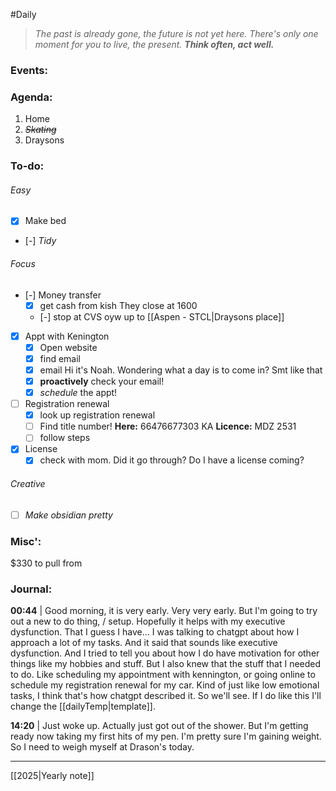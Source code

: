 #Daily
>*The past is already gone, the future is not yet here. There's only one moment for you to live, the present.*
>***Think often, act well.***
### Events:

### Agenda:
1. Home
2. *~~Skating~~*
3. Draysons
### To-do:
###### Easy
- [x] Make bed
- [-] *Tidy*
###### Focus
- [-] Money transfer
	- [x] get cash from kish
		They close at 1600
	- [-] stop at CVS oyw up to [[Aspen - STCL|Draysons place]]
- [x] Appt with Kenington
	- [x] Open website
	- [x] find email
	- [x] email
		Hi it's Noah. Wondering what a day is to come in? Smt like that
	- [x] **proactively** check your email!
	- [x] *schedule* the appt!
- [ ] Registration renewal
	- [x] look up registration renewal
	- [ ] Find title number!
		**Here:** 66476677303 KA
		**Licence:** MDZ 2531
	- [ ] follow steps
- [x] License
	- [x] check with mom.
		Did it go through? Do I have a license coming?

###### Creative
- [ ] *Make obsidian pretty*
### Misc':
$330 to pull from 
### Journal:
**00:44** | Good morning, it is very early. Very very early. But I'm going to try out a new to do thing, / setup. Hopefully it helps with my executive dysfunction. That I guess I have... I was talking to chatgpt about how I approach a lot of my tasks. And it said that sounds like executive dysfunction. And I tried to tell you about how I do have motivation for other things like my hobbies and stuff. But I also knew that the stuff that I needed to do. Like scheduling my appointment with kennington, or going online to schedule my registration renewal for my car. Kind of just like low emotional tasks, I think that's how chatgpt described it. So we'll see. If I do like this I'll change the [[dailyTemp|template]].

**14:20** | Just woke up. Actually just got out of the shower. But I'm getting ready now taking my first hits of my pen. I'm pretty sure I'm gaining weight. So I need to weigh myself at Drason's today.

---
[[2025|Yearly note]]